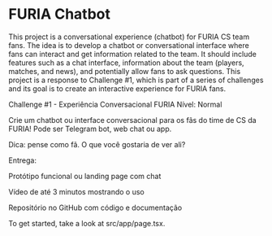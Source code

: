 # FURIA Chatbot

This project is a conversational experience (chatbot) for FURIA CS team fans. 
The idea is to develop a chatbot or conversational interface where fans can interact and get information related to the team. 
It should include features such as a chat interface, information about the team (players, matches, and news), and potentially allow fans to ask questions. 
This project is a response to Challenge #1, which is part of a series of challenges and its goal is to create an interactive experience for FURIA fans.


Challenge #1 - Experiência Conversacional FURIA
Nível: Normal

Crie um chatbot ou interface conversacional para os fãs do time de CS da FURIA! Pode ser Telegram bot, web chat ou app.

Dica: pense como fã. O que você gostaria de ver ali?

Entrega:

Protótipo funcional ou landing page com chat

Vídeo de até 3 minutos mostrando o uso

Repositório no GitHub com código e documentação

To get started, take a look at src/app/page.tsx.
